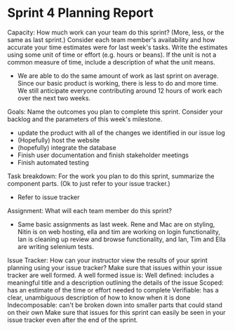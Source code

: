 # Sprint 4 Planning Report

Capacity: How much work can your team do this sprint? (More, less, or the same as last sprint.) Consider each team member's availability and how accurate your time estimates were for last week's tasks.
Write the estimates using some unit of time or effort (e.g. hours or beans). If the unit is not a common measure of time, include a description of what the unit means.

- We are able to do the same amount of work as last sprint on average. Since our basic product is working, there is less to do and more time. We still anticipate everyone contributing around 12 hours of work each over the next two weeks.

Goals: Name the outcomes you plan to complete this sprint. Consider your backlog and the parameters of this week's milestone.

- update the product with all of the changes we identified in our issue log
- (Hopefully) host the website
- (hopefully) integrate the database
- Finish user documentation and finish stakeholder meetings
- Finish automated testing

Task breakdown: For the work you plan to do this sprint, summarize the component parts. (Ok to just refer to your issue tracker.)

- Refer to issue tracker

Assignment: What will each team member do this sprint?

- Same basic assignments as last week. Rene and Mac are on styling, Nitin is on web hosting, ella and tim are working on login functionality, Ian is cleaning up review and browse functionality, and Ian, Tim and Ella are writing selenium tests.

Issue Tracker: How can your instructor view the results of your sprint planning using your issue tracker?
Make sure that issues within your issue tracker are well formed. A well formed issue is:
Well defined: includes a meaningful title and a description outlining the details of the issue
Scoped: has an estimate of the time or effort needed to complete
Verifiable: has a clear, unambiguous description of how to know when it is done
Indecomposable: can't be broken down into smaller parts that could stand on their own
Make sure that issues for this sprint can easily be seen in your issue tracker even after the end of the sprint.
